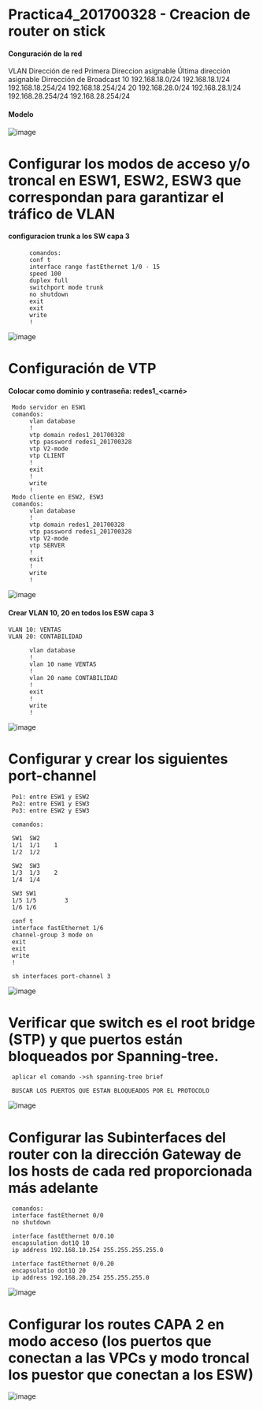 # Practica4_201700328 - Creacion de router on stick 

#### Conguración de la red
VLAN	 Dirección de red	       Primera Direccion asignable	     Última dirección asignable          Dirrección de Broadcast
10	   192.168.18.0/24	        192.168.18.1/24	                 192.168.18.254/24	                  192.168.18.254/24
20	   192.168.28.0/24	        192.168.28.1/24	                 192.168.28.254/24	                  192.168.28.254/24

#### Modelo

 ![image](https://drive.google.com/uc?export=view&id=1YNCwqQwSranoYaojTEHtNGa_EQXwRZ9a)


# Configurar los modos de acceso y/o troncal en ESW1, ESW2, ESW3 que correspondan para garantizar el tráfico de VLAN
#### configuracion trunk a los SW capa 3
          comandos:
          conf t
          interface range fastEthernet 1/0 - 15 
          speed 100
          duplex full
          switchport mode trunk
          no shutdown
          exit
          exit
          write
          !

 ![image](https://drive.google.com/uc?export=view&id=1h3K5BRnEkk0WXSPbotkohsaFC0KKfG0U)

# Configuración de VTP
#### Colocar como dominio y contraseña: redes1_<carné>
     Modo servidor en ESW1
     comandos:
          vlan database
          !
          vtp domain redes1_201700328
          vtp password redes1_201700328
          vtp V2-mode
          vtp CLIENT
          !
          exit
          !
          write
          !
     Modo cliente en ESW2, ESW3
     comandos:
          vlan database
          !
          vtp domain redes1_201700328
          vtp password redes1_201700328
          vtp V2-mode
          vtp SERVER
          !
          exit
          !
          write
          !
          
 ![image](https://drive.google.com/uc?export=view&id=1mwVrZ0NmdRG_kJVjcWoYrQptPUKCs3sy)
#### Crear VLAN 10, 20 en todos los ESW capa 3
    VLAN 10: VENTAS 
    VLAN 20: CONTABILIDAD
    
          vlan database
          !
          vlan 10 name VENTAS
          !
          vlan 20 name CONTABILIDAD
          !
          exit
          !
          write
          !
![image](https://drive.google.com/uc?export=view&id=17yHFXUw3RYqgofveHjnCAvW9DHH8axj4)
# Configurar y crear los siguientes port-channel
     Po1: entre ESW1 y ESW2
     Po2: entre ESW1 y ESW3
     Po3: entre ESW2 y ESW3
     
     comandos:
     
     SW1  SW2
     1/1  1/1    1
     1/2  1/2    

     SW2  SW3
     1/3  1/3    2
     1/4  1/4

     SW3 SW1     
     1/5 1/5	    3
     1/6 1/6

     conf t
     interface fastEthernet 1/6
     channel-group 3 mode on
     exit
     exit
     write
     !

     sh interfaces port-channel 3
     
![image](https://drive.google.com/uc?export=view&id=131V9Z6Ao8pt7ES55Cis6i89_43GB9KT8)    
# Verificar que switch es el root bridge (STP) y que puertos están bloqueados por Spanning-tree.

     aplicar el comando ->sh spanning-tree brief
     
     BUSCAR LOS PUERTOS QUE ESTAN BLOQUEADOS POR EL PROTOCOLO
     
 ![image](https://drive.google.com/uc?export=view&id=1AmCjgYAg8-jT34G6pqzdkS8JRFU6MMmS)        

# Configurar las Subinterfaces del router con la dirección Gateway de los hosts de cada red proporcionada más adelante

     comandos:
     interface fastEthernet 0/0
     no shutdown

     interface fastEthernet 0/0.10
     encapsulation dot1Q 10
     ip address 192.168.10.254 255.255.255.255.0

     interface fastEthernet 0/0.20
     encapsulatio dot1Q 20
     ip address 192.168.20.254 255.255.255.0

 ![image](https://drive.google.com/uc?export=view&id=1YYkW6dYOrIsvcoAPLEvXRnBhTw1ynzKY)   
# Configurar los routes CAPA 2 en modo acceso (los puertos que conectan a las VPCs y modo troncal los puestor que conectan a los ESW)
 ![image](https://drive.google.com/uc?export=view&id=1vGveklwrKzJjDuEtZq08e2igfsA7c7G5) 

   
